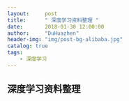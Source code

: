 ```yaml
---
layout:     post
title:      " 深度学习资料整理 "
date:       2018-01-30 12:00:00
author:     "DuHuazhen"
header-img: "img/post-bg-alibaba.jpg"
catalog: true
tags:
    - 深度学习
---
```


## 深度学习资料整理